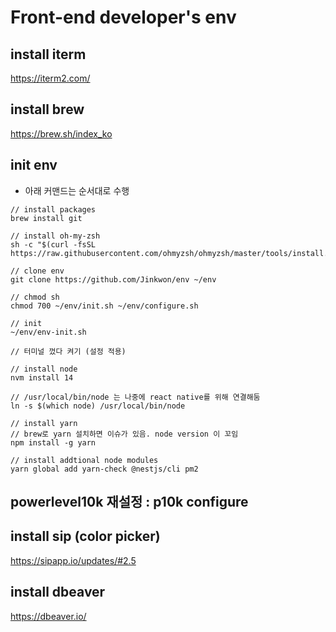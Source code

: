 # Front-end developer's env

## install iterm
https://iterm2.com/

## install brew
https://brew.sh/index_ko

## init env
- 아래 커맨드는 순서대로 수행
```
// install packages
brew install git

// install oh-my-zsh
sh -c "$(curl -fsSL https://raw.githubusercontent.com/ohmyzsh/ohmyzsh/master/tools/install.sh)"

// clone env
git clone https://github.com/Jinkwon/env ~/env

// chmod sh
chmod 700 ~/env/init.sh ~/env/configure.sh

// init
~/env/env-init.sh

// 터미널 껐다 켜기 (설정 적용)

// install node
nvm install 14

// /usr/local/bin/node 는 나중에 react native를 위해 연결해둠
ln -s $(which node) /usr/local/bin/node

// install yarn
// brew로 yarn 설치하면 이슈가 있음. node version 이 꼬임
npm install -g yarn

// install addtional node modules
yarn global add yarn-check @nestjs/cli pm2
```

## powerlevel10k 재설정 : p10k configure

## install sip (color picker)
https://sipapp.io/updates/#2.5

## install dbeaver
https://dbeaver.io/

